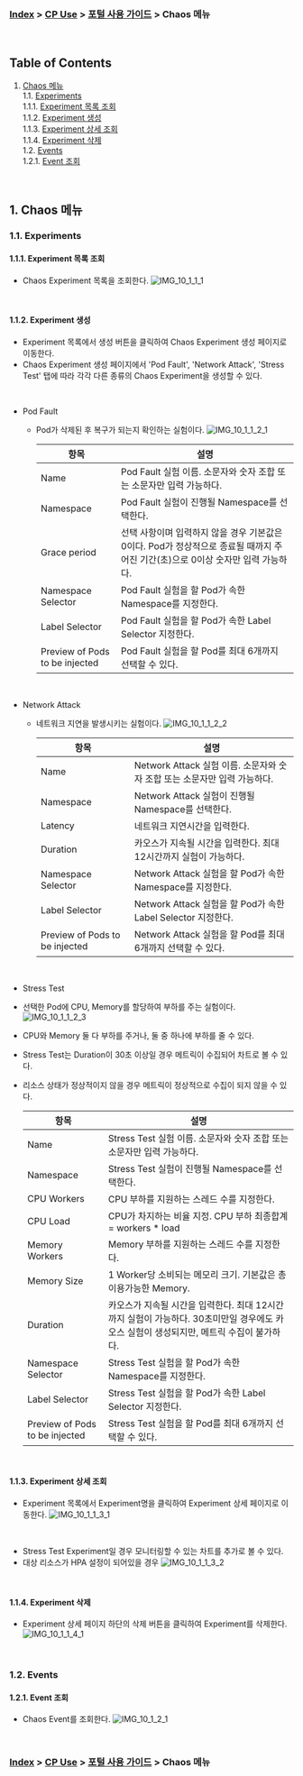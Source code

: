 ### [Index](https://github.com/K-PaaS/container-platform/blob/master/README.md) > [CP Use](../Readme.md) >  [포털 사용 가이드](./cp-portal-use-guide.md) > Chaos 메뉴

<br>

## Table of Contents

1. [Chaos 메뉴](#1)  
  1.1. [Experiments](#1-1)  
  1.1.1. [Experiment 목록 조회](#1-1-1)  
  1.1.2. [Experiment 생성](#1-1-2)  
  1.1.3. [Experiment 상세 조회](#1-1-3)  
  1.1.4. [Experiment 삭제](#1-1-4)  
  1.2. [Events](#1-2)   
  1.2.1. [Event 조회](#1-1-4)  
<br>

## <div id='1'/> 1. Chaos 메뉴
### <div id='1-1'/> 1.1. Experiments
#### <div id='1-1-1'/> 1.1.1. Experiment 목록 조회
- Chaos Experiment 목록을 조회한다.
  ![IMG_10_1_1_1]

<br>

#### <div id='1-1-2'/> 1.1.2. Experiment 생성
- Experiment 목록에서 생성 버튼을 클릭하여 Chaos Experiment 생성 페이지로 이동한다.
- Chaos Experiment 생성 페이지에서 'Pod Fault', 'Network Attack', 'Stress Test' 탭에 따라 각각 다른 종류의 Chaos Experiment을 생성할 수 있다.

<br>

- Pod Fault
  - Pod가 삭제된 후 복구가 되는지 확인하는 실험이다.
    ![IMG_10_1_1_2_1]

    <table>
    <thead>
      <tr>
        <th>항목</th>
        <th>설명</th>
      </tr>
    </thead>
    <tbody>
      <tr>
        <td>Name</td>
        <td>Pod Fault 실험 이름. 소문자와 숫자 조합 또는 소문자만 입력 가능하다.</td>
      </tr>
      <tr>
        <td>Namespace</td>
        <td>Pod Fault 실험이 진행될 Namespace를 선택한다.</td>
      </tr>
      <tr>
        <td>Grace period</td>
        <td>선택 사항이며 입력하지 않을 경우 기본값은 0이다. Pod가 정상적으로 종료될 때까지 주어진 기간(초)으로 0이상 숫자만 입력 가능하다.</td>
      </tr>
      <tr>
        <td>Namespace Selector</td>
        <td>Pod Fault 실험을 할 Pod가 속한 Namespace를 지정한다.</td>
      </tr>
      <tr>
        <td>Label Selector</td>
        <td>Pod Fault 실험을 할 Pod가 속한 Label Selector 지정한다.</td>
      </tr>
      <tr>
        <td>Preview of Pods to be injected</td>
        <td>Pod Fault 실험을 할 Pod를 최대 6개까지 선택할 수 있다.</td>
      </tr>
    </tbody>
    </table>

<br>

- Network Attack
  - 네트워크 지연을 발생시키는 실험이다.
    ![IMG_10_1_1_2_2]

    <table>
    <thead>
      <tr>
        <th>항목</th>
        <th>설명</th>
      </tr>
    </thead>
    <tbody>
      <tr>
        <td>Name</td>
        <td>Network Attack 실험 이름. 소문자와 숫자 조합 또는 소문자만 입력 가능하다.</td>
      </tr>
      <tr>
        <td>Namespace</td>
        <td>Network Attack 실험이 진행될 Namespace를 선택한다.</td>
      </tr>
      <tr>
        <td>Latency</td>
        <td>네트워크 지연시간을 입력한다.</td>
      </tr>
      <tr>
        <td>Duration</td>
        <td>카오스가 지속될 시간을 입력한다. 최대 12시간까지 실험이 가능하다.</td>
      </tr>
      <tr>
        <td>Namespace Selector</td>
        <td>Network Attack 실험을 할 Pod가 속한 Namespace를 지정한다.</td>
      </tr>
      <tr>
        <td>Label Selector</td>
        <td>Network Attack 실험을 할 Pod가 속한 Label Selector 지정한다.</td>
      </tr>
      <tr>
        <td>Preview of Pods to be injected</td>
        <td>Network Attack 실험을 할 Pod를 최대 6개까지 선택할 수 있다.</td>
      </tr>
    </tbody>
    </table>

<br>

-  Stress Test
  - 선택한 Pod에 CPU, Memory를 할당하여 부하를 주는 실험이다.
    ![IMG_10_1_1_2_3]
- CPU와 Memory 둘 다 부하를 주거나, 둘 중 하나에 부하를 줄 수 있다.
- Stress Test는 Duration이 30초 이상일 경우 메트릭이 수집되어 차트로 볼 수 있다.
- 리소스 상태가 정상적이지 않을 경우 메트릭이 정상적으로 수집이 되지 않을 수 있다.

    <table>
    <thead>
      <tr>
        <th>항목</th>
        <th>설명</th>
      </tr>
    </thead>
    <tbody>
      <tr>
        <td>Name</td>
        <td>Stress Test 실험 이름. 소문자와 숫자 조합 또는 소문자만 입력 가능하다.</td>
      </tr>
      <tr>
        <td>Namespace</td>
        <td>Stress Test 실험이 진행될 Namespace를 선택한다.</td>
      </tr>
      <tr>
        <td>CPU Workers</td>
        <td>CPU 부하를 지원하는 스레드 수를 지정한다.</td>
      </tr>
      <tr>
        <td>CPU Load</td>
        <td>CPU가 차지하는 비율 지정. CPU 부하 최종합계 = workers * load</td>
      </tr>
      <tr>
        <td>Memory Workers</td>
        <td>Memory 부하를 지원하는 스레드 수를 지정한다.</td>
      </tr>
      <tr>
        <td>Memory Size</td>
        <td>1 Worker당 소비되는 메모리 크기. 기본값은 총 이용가능한 Memory.</td>
      </tr>
      <tr>
        <td>Duration</td>
        <td>카오스가 지속될 시간을 입력한다. 최대 12시간까지 실험이 가능하다. 30초미만일 경우에도 카오스 실험이 생성되지만, 메트릭 수집이 불가하다.</td>
      </tr>
      <tr>
        <td>Namespace Selector</td>
        <td>Stress Test 실험을 할 Pod가 속한 Namespace를 지정한다.</td>
      </tr>
      <tr>
        <td>Label Selector</td>
        <td>Stress Test 실험을 할 Pod가 속한 Label Selector 지정한다.</td>
      </tr>
      <tr>
        <td>Preview of Pods to be injected</td>
        <td>Stress Test 실험을 할 Pod를 최대 6개까지 선택할 수 있다.</td>
      </tr>
    </tbody>
    </table>

<br>

#### <div id='1-1-3'/> 1.1.3. Experiment 상세 조회
- Experiment 목록에서 Experiment명을 클릭하여 Experiment 상세 페이지로 이동한다.
  ![IMG_10_1_1_3_1]
  
<br>

- Stress Test Experiment일 경우 모니터링할 수 있는 차트를 추가로 볼 수 있다.
- 대상 리소스가 HPA 설정이 되어있을 경우
  ![IMG_10_1_1_3_2]

<br>

#### <div id='1-1-4'/> 1.1.4. Experiment 삭제
- Experiment 상세 페이지 하단의 삭제 버튼을 클릭하여 Experiment를 삭제한다.
  ![IMG_10_1_1_4_1]

<br>

### <div id='1-2'/> 1.2. Events
#### <div id='1-2-1'/> 1.2.1. Event 조회
- Chaos Event를 조회한다.
  ![IMG_10_1_2_1]

<br>


### [Index](https://github.com/K-PaaS/container-platform/blob/master/README.md) > [CP Use](../Readme.md) >  [포털 사용 가이드](./cp-portal-use-guide.md) > Chaos 메뉴

[IMG_10_1_1_1]:../images/portal/IMG_10_1_1_1.png
[IMG_10_1_1_2_1]:../images/portal/IMG_10_1_1_2_1.png
[IMG_10_1_1_2_2]:../images/portal/IMG_10_1_1_2_2.png
[IMG_10_1_1_2_3]:../images/portal/IMG_10_1_1_2_3.png
[IMG_10_1_1_3_1]:../images/portal/IMG_10_1_1_3_1.png
[IMG_10_1_1_3_2]:../images/portal/IMG_10_1_1_3_2.png
[IMG_10_1_1_4_1]:../images/portal/IMG_10_1_1_4_1.png
[IMG_10_1_2_1]:../images/portal/IMG_10_1_2_1.png

